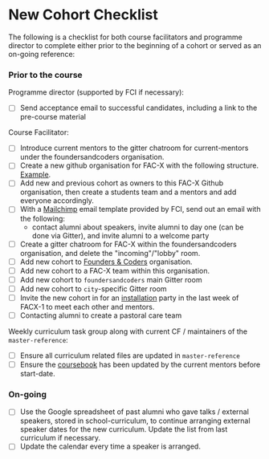 # New Cohort Checklist

The following is a checklist for both course facilitators and programme director to complete either prior to the beginning of a cohort or served as an on-going reference:

### Prior to the course
Programme director (supported by FCI if necessary):
- [ ] Send acceptance email to successful candidates, including a link to the pre-course material

Course Facilitator:
- [ ] Introduce current mentors to the gitter chatroom for current-mentors under the foundersandcoders organisation.
- [ ] Create a new github organisation for FAC-X with the following structure. [Example](https://github.com/FAC10).
- [ ] Add new and previous cohort as owners to this FAC-X Github organisation, then create a students team and a mentors and add everyone accordingly.
- [ ] With a [Mailchimp](https://mailchimp.com/) email template provided by FCI, send out an email with the following:
  - contact alumni about speakers, invite alumni to day one (can be done via Gitter), and invite alumni to a welcome party
- [ ] Create a gitter chatroom for FAC-X within the foundersandcoders organisation, and delete the "incoming"/"lobby" room.
- [ ] Add new cohort to [Founders & Coders](https://github.com/foundersandcoders) organisation.
- [ ] Add new cohort to a FAC-X team within this organisation.
- [ ] Add new cohort to `foundersandcoders` main Gitter room
- [ ] Add new cohort to `city`-specific Gitter room
- [ ] Invite the new cohort in for an [installation](https://github.com/foundersandcoders/master-reference/blob/master/coursebook/precourse/installation-list.md) party in the last week of FACX-1 to meet each other and mentors.
- [ ] Contacting alumni to create a pastoral care team

Weekly curriculum task group along with current CF / maintainers of the `master-reference`:
- [ ] Ensure all curriculum related files are updated in `master-reference`
- [ ] Ensure the [coursebook](https://github.com/foundersandcoders/master-reference/tree/master/coursebook) has been updated by the current mentors before start-date.

### On-going

- [ ] Use the Google spreadsheet of past alumni who gave talks / external speakers, stored in school-curriculum, to continue arranging external speaker dates for the new curriculum. Update the list from last curriculum if necessary.
- [ ] Update the calendar every time a speaker is arranged.
